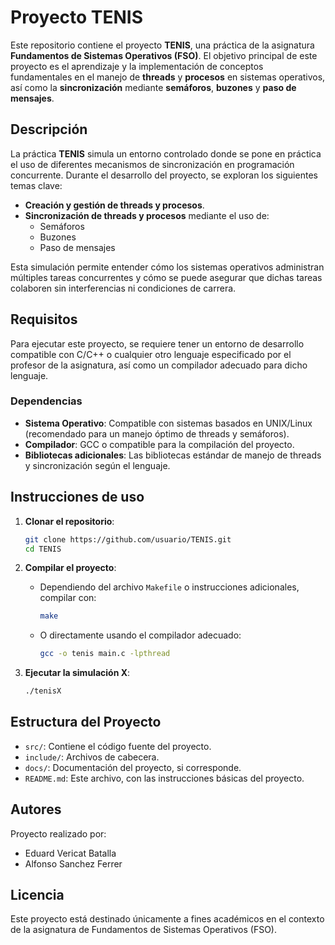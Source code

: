 
# Proyecto TENIS

Este repositorio contiene el proyecto **TENIS**, una práctica de la asignatura **Fundamentos de Sistemas Operativos (FSO)**. El objetivo principal de este proyecto es el aprendizaje y la implementación de conceptos fundamentales en el manejo de **threads** y **procesos** en sistemas operativos, así como la **sincronización** mediante **semáforos**, **buzones** y **paso de mensajes**.

## Descripción

La práctica **TENIS** simula un entorno controlado donde se pone en práctica el uso de diferentes mecanismos de sincronización en programación concurrente. Durante el desarrollo del proyecto, se exploran los siguientes temas clave:

- **Creación y gestión de threads y procesos**.
- **Sincronización de threads y procesos** mediante el uso de:
  - Semáforos
  - Buzones
  - Paso de mensajes

Esta simulación permite entender cómo los sistemas operativos administran múltiples tareas concurrentes y cómo se puede asegurar que dichas tareas colaboren sin interferencias ni condiciones de carrera.

## Requisitos

Para ejecutar este proyecto, se requiere tener un entorno de desarrollo compatible con C/C++ o cualquier otro lenguaje especificado por el profesor de la asignatura, así como un compilador adecuado para dicho lenguaje.

### Dependencias

- **Sistema Operativo**: Compatible con sistemas basados en UNIX/Linux (recomendado para un manejo óptimo de threads y semáforos).
- **Compilador**: GCC o compatible para la compilación del proyecto.
- **Bibliotecas adicionales**: Las bibliotecas estándar de manejo de threads y sincronización según el lenguaje.

## Instrucciones de uso

1. **Clonar el repositorio**:
   ```bash
   git clone https://github.com/usuario/TENIS.git
   cd TENIS
   ```

2. **Compilar el proyecto**:
   - Dependiendo del archivo `Makefile` o instrucciones adicionales, compilar con:
     ```bash
     make
     ```
   - O directamente usando el compilador adecuado:
     ```bash
     gcc -o tenis main.c -lpthread
     ```

3. **Ejecutar la simulación X**:
   ```bash
   ./tenisX
   ```

## Estructura del Proyecto

- `src/`: Contiene el código fuente del proyecto.
- `include/`: Archivos de cabecera.
- `docs/`: Documentación del proyecto, si corresponde.
- `README.md`: Este archivo, con las instrucciones básicas del proyecto.

## Autores

Proyecto realizado por:

- Eduard Vericat Batalla
- Alfonso Sanchez Ferrer

## Licencia

Este proyecto está destinado únicamente a fines académicos en el contexto de la asignatura de Fundamentos de Sistemas Operativos (FSO).
